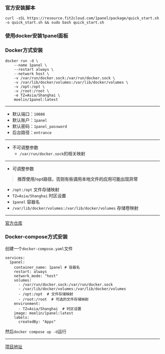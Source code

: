 ### 官方安装脚本
```
curl -sSL https://resource.fit2cloud.com/1panel/package/quick_start.sh -o quick_start.sh && sudo bash quick_start.sh
```



### 使用docker安装1panel面板

### Docker方式安装
```
docker run -d \
    --name 1panel \
    --restart always \
    --network host \
    -v /var/run/docker.sock:/var/run/docker.sock \
    -v /var/lib/docker/volumes:/var/lib/docker/volumes \
    -v /opt:/opt \
    -v /root:/root \
    -e TZ=Asia/Shanghai \
    moelin/1panel:latest
```

***
- 默认端口：`10086`
- 默认账户：`1panel`
- 默认密码：`1panel_password`
- 后台路径：`entrance`
***
- 不可调整参数
  - `/var/run/docker.sock`的相关映射
 ***
- 可调整参数
> **推荐使用/opt路径，否则有些调用本地文件的应用可能出现异常**
  - `/opt:/opt`                        文件存储映射
  - `TZ=Asia/Shanghai`                        时区设置
  - `1panel`                          容器名
  - `/var/lib/docker/volumes:/var/lib/docker/volumes` 存储卷映射
***

[官方仓库](https://github.com/okxlin/docker-1panel)


### Docker-compose方式安装

创建一个`docker-compose.yaml`文件
```
services:
  1panel:
    container_name: 1panel # 容器名
    restart: always
    network_mode: "host"
    volumes:
      - /var/run/docker.sock:/var/run/docker.sock
      - /var/lib/docker/volumes:/var/lib/docker/volumes
      - /opt:/opt  # 文件存储映射
      - /root:/root  # 可选的文件存储映射
    environment:
      - TZ=Asia/Shanghai  # 时区设置
    image: moelin/1panel:latest
    labels:  
      createdBy: "Apps"
```

然后`docker compose up -d`运行


---

[项目地址](https://github.com/okxlin/docker-1panel)

